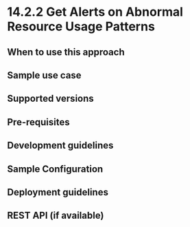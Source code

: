 # 14.2.2 Get Alerts on Abnormal Resource Usage Patterns


## When to use this approach


## Sample use case


## Supported versions


## Pre-requisites


## Development guidelines

## Sample Configuration


## Deployment guidelines


## REST API (if available)

